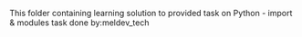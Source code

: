 This folder containing learning solution to provided task on Python - import & modules
task done by:meldev_tech
